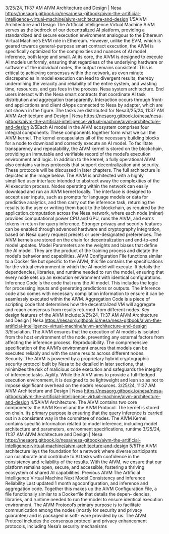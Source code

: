 3/25/24, 11:37 AM AIVM Architecture and Design | Nesa
https://nesaorg.gitbook.io/nesa/nesa-gitbook/aivm-the-artiﬁcial-intelligence-virtual-machine/aivm-architecture-and-design 1/5AIVM Architecture and Design
The Artificial Intelligence Virtual Machine  AIVM  serves as the bedrock of our
decentralized AI platform, providing a standardized and secure execution environment
analogous to the Ethereum Virtual Machine’s  EVM  role in Ethereum. However, unlike the
EVM, which is geared towards general-purpose smart contract execution, the AIVM is
specifically optimized for the complexities and nuances of AI model inference, both large
and small.
At its core, the AIVM is designed to execute AI models uniformly, ensuring that regardless
of the underlying hardware or software of the individual nodes, the output remains
consistent. This is critical to achieving consensus within the network, as even minute
discrepancies in model execution can lead to divergent results, thereby undermining the
veracity and reliability of the entire system, and wasting time, resources, and gas fees in
the process.
Nesa system architecture. End users interact with the Nesa smart contracts that coordinate AI task
distribution and aggregation transparently. Interaction occurs through front-end applications and client
dApps connected to Nesa by adapter, which are not shown in the figure. The tasks are distributed for
Nesa3/25/24, 11:37 AM AIVM Architecture and Design | Nesa
https://nesaorg.gitbook.io/nesa/nesa-gitbook/aivm-the-artiﬁcial-intelligence-virtual-machine/aivm-architecture-and-design 2/5Each AI model in the AIVM ecosystem comprises four integral components:
These components together form what we call the AIVM kernel. The kernel encapsulates all
of the necessary building blocks for a node to download and correctly execute an AI model.
To facilitate transparency and repeatability, the AIVM kernel is stored on the blockchain,
providing an immutable and verifiable record of the model’s execution environment and
logic.
In addition to the kernel, a fully operational AIVM also contains various protocols that
support decentralization and security. These protocols will be discussed in later chapters.
The full architecture is depicted in the image below.
The AIVM is architected with a highly simplified user interface intended to abstract away
the complexities of the AI execution process. Nodes operating within the network can
easily download and run an AIVM kernel locally.
The interface is designed to accept user inputs, such as prompts for language models or
data for predictive analytics, and then carry out the inference task, returning the results to
the user or writing them back to the blockchain, as required by the application.computation across the Nesa network, where each node (miner) provides computational power  CPU
and GPU , runs the AIVM, and earns tokens in return for query inference. Stronger privacy and security
features can be enabled through advanced hardware and cryptography integration, based on Nesa
query request presets or user-designated preferences. The AIVM kernels are stored on the chain for
decentralization and end-to-end model updates.
Model Parameters are the weights and biases that define the AI model. They are the
product of the training process and dictate the model’s behavior and capabilities.
AIVM Configuration File functions similar to a Docker file but specific to the AIVM, this
file contains the specifications for the virtual environment in which the AI model will
execute. It details the dependencies, libraries, and runtime needed to run the model,
ensuring that every node sets up an execution environment with identical configurations.
Inference Code is the code that runs the AI model. This includes the logic for processing
inputs and generating predictions or outputs. The inference code also comes with
necessary compilation information to ensure it can be seamlessly executed within the
AIVM.
Aggregation Code is a piece of scripting code that determines how the decentralized
VM will aggregate and reach consensus from results returned from different nodes.
Key design features of the AIVM include:3/25/24, 11:37 AM AIVM Architecture and Design | Nesa
https://nesaorg.gitbook.io/nesa/nesa-gitbook/aivm-the-artiﬁcial-intelligence-virtual-machine/aivm-architecture-and-design 3/5Isolation. The AIVM ensures that the execution of AI models is isolated from the host
environment of the node, preventing any external factors from affecting the inference
process.
Reproducibility. The comprehensive specification of the AIVM’s environment ensures
that models can be executed reliably and with the same results across different nodes.
Security. The AIVM is powered by a proprietary hybrid cryptographic security protocol
built by Nesa to be detailed in later sections, that minimizes the risk of malicious code
execution and safeguards the integrity of inference tasks.
Agility. While the AIVM aims to provide a full-fledged execution environment, it is
designed to be lightweight and lean so as not to impose significant overhead on the
node’s resources.
3/25/24, 11:37 AM AIVM Architecture and Design | Nesa
https://nesaorg.gitbook.io/nesa/nesa-gitbook/aivm-the-artiﬁcial-intelligence-virtual-machine/aivm-architecture-and-design 4/5AIVM Architecture. The AIVM contains two core components: the AIVM Kernel and the AIVM Protocol.
The kernel is stored on chain. Its primary purpose is ensuring that the query inference is carried out in a
consistent way in the committee of nodes. The AIVM Kernel contains specific information related to
model inference, including model architecture and parameters, environment specifications, runtime
3/25/24, 11:37 AM AIVM Architecture and Design | Nesa
https://nesaorg.gitbook.io/nesa/nesa-gitbook/aivm-the-artiﬁcial-intelligence-virtual-machine/aivm-architecture-and-design 5/5The AIVM architecture lays the foundation for a network where diverse participants can
collaborate and contribute to AI tasks with confidence in the consistency and reliability of
the results.
With the AIVM, we ensure that our platform remains open, secure, and accessible, fostering
a thriving ecosystem of shared AI capabilities.
Previous
AIVM   The Artificial Intelligence Virtual Machine
Next
Model Consistency and Inference Reliability
Last updated 1 month agoconfiguration, and inference and aggregation code. Together this makes up the AIVM Configuration File,
a file functionally similar to a Dockerfile that details the depen- dencies, libraries, and runtime needed to
run the model to ensure identical execution environment. The AIVM Protocol’s primary purpose is to
facilitate communication among the nodes (mostly for security and privacy guarantee) and is packaged
in soft- ware provided by us. The AIVM Protocol includes the consensus protocol and privacy
enhancement protocols, including Nesa’s security mechanisms